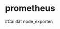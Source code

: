 # prometheus
#Cài đặt node_exporter:  
~~~ wget https://raw.githubusercontent.com/zhostvn/prometheus/main/setup-node-exporter.sh && chmod +x setup-node-exporter.sh && bash setup-node-exporter.sh
~~~
